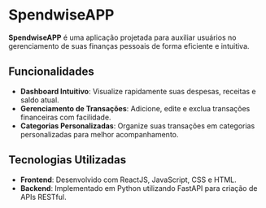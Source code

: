 # SpendwiseAPP

**SpendwiseAPP** é uma aplicação projetada para auxiliar usuários no gerenciamento de suas finanças pessoais de forma eficiente e intuitiva.

## Funcionalidades

- **Dashboard Intuitivo**: Visualize rapidamente suas despesas, receitas e saldo atual.
- **Gerenciamento de Transações**: Adicione, edite e exclua transações financeiras com facilidade.
- **Categorias Personalizadas**: Organize suas transações em categorias personalizadas para melhor acompanhamento.

## Tecnologias Utilizadas

- **Frontend**: Desenvolvido com ReactJS, JavaScript, CSS e HTML.
- **Backend**: Implementado em Python utilizando FastAPI para criação de APIs RESTful.
